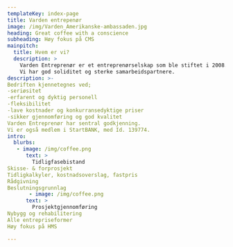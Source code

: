 ```yaml
---
templateKey: index-page
title: Varden entrepenør
image: /img/Varden_Amerikanske-ambassaden.jpg
heading: Great coffee with a conscience
subheading: Høy fokus på CMS
mainpitch:
  title: Hvem er vi?
  description: >
    Varden Entreprenør er et entreprenørselskap som ble stiftet i 2008. Vi har lang bakgrunn fra flere av Norges største entreprenørselskaper, og har lagt til grunn den beste kultur innen KS/HMS og seriøsitet.
    Vi har god soliditet og sterke samarbeidspartnere.
description: >-
Bedriften kjennetegnes ved;
-seriøsitet
-erfarent og dyktig personell
-fleksibilitet
-lave kostnader og konkurransedyktige priser
-sikker gjennomføring og god kvalitet
Varden Entreprenør har sentral godkjenning.
Vi er også medlem i StartBANK, med Id. 139774.
intro:
  blurbs:
   - image: /img/coffee.png
      text: >
        Tidligfasebistand
Skisse- & forprosjekt
Tidligkalkyler, kostnadsoverslag, fastpris
Rådgivning
Beslutningsgrunnlag
       - image: /img/coffee.png
      text: >
        Prosjektgjennomføring
Nybygg og rehabilitering
Alle entrepriseformer
Høy fokus på HMS

---
```


